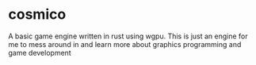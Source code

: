 # cosmico
A basic game engine written in rust using wgpu. This is just an engine for me to mess around in and learn more about graphics programming and game development
